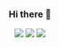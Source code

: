 <h3 align="center">Hi there 👋</h3>
<p align="center">  
<!--   <img src="https://hits.seeyoufarm.com/api/count/incr/badge.svg?url=https%3A%2F%2Fgithub.com%2Fganghe74&count_bg=%2379C83D&title_bg=%23555555&icon=&icon_color=%23E7E7E7&title=hits&edge_flat=false"/> -->
  <a href="https://boj.kr/ganghe74"><img src="http://mazassumnida.wtf/api/mini/generate_badge?boj=ganghe74"></a>
  <a href="https://codeforces.com/profile/asdfz1234"><img src="https://badges.joonhyung.xyz/codeforces/asdfz1234.svg"></a>
  <a href="https://atcoder.jp/users/asdfz1234" target="_blank" title="asdfz1234"><img src="https://img.shields.io/endpoint?url=https%3A%2F%2Fatcoder-badges.now.sh%2Fapi%2Fatcoder%2Fjson%2Fasdfz1234" /></a>
<!--   <a href="https://www.linkedin.com/in/ganghe74/"><img src="https://img.shields.io/badge/-LinkedIn-blue?style=flat-square&logo=Linkedin&logoColor=white"></a> -->
</p>

<!--
**ganghe74/ganghe74** is a ✨ _special_ ✨ repository because its `README.md` (this file) appears on your GitHub profile.

Here are some ideas to get you started:

- 🔭 I’m currently working on ...
- 🌱 I’m currently learning ...
- 👯 I’m looking to collaborate on ...
- 🤔 I’m looking for help with ...
- 💬 Ask me about ...
- 📫 How to reach me: ...
- 😄 Pronouns: ...
- ⚡ Fun fact: ...
-->


